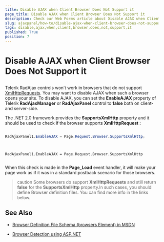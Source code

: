 ```yaml
---
title: Disable AJAX when Client Browser Does Not Support it
page_title: Disable AJAX when Client Browser Does Not Support it
description: Check our Web Forms article about Disable AJAX when Client Browser Does Not Support it.
slug: ajaxpanel/how-to/disable-ajax-when-client-browser-does-not-support-it
tags: disable,ajax,when,client,browser,does,not,support,it
published: True
position: 7
---
```


# Disable AJAX when Client Browser Does Not Support it



## 

Telerik RadAjax controls won't work in browsers that do not support [XmlHttpRequests](https://en.wikipedia.org/wiki/XMLHttpRequest). You may want to disable AJAX when such a browser opens your site. To disable AJAX, you can set the **EnableAJAX** property of Telerik **RadAjaxManager** or **RadAjaxPanel** control to **false** both on client- and server-side.

The .NET 2.0 framework provides the **SupportsXmlHttp** property and it should be used to check if the browser supports **XmlHttpRequest** :



````C#
	
RadAjaxPanel1.EnableAJAX = Page.Request.Browser.SupportsXmlHttp;
	
````
````VB
	
RadAjaxPanel1.EnableAJAX = Page.Request.Browser.SupportsXmlHttp
	
````


When this check is made in the **Page_Load** event handler, it will make your page work as if it was in a standard postback scenario for those browsers.

>caution Some browsers do support **XmlHttpRequests** and still return **false** for the **SupportsXmlHttp** property.In such cases, you should define Browser definition files. You can find more info in the links below.
>


## See Also

 * [Browser Definition File Schema (browsers Element) in MSDN](https://msdn.microsoft.com/en-us/library/ms228122%28v=vs.100%29.aspx)

 * [Browser Detection using ASP.NET](https://www.codeproject.com/aspnet/browsercaps.asp)
